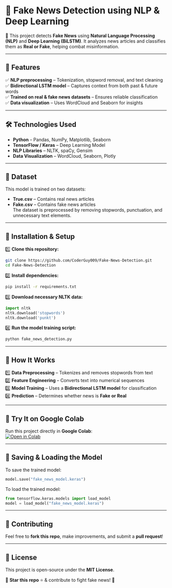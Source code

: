 # 📰 Fake News Detection using NLP & Deep Learning

🚀 This project detects **Fake News** using **Natural Language Processing (NLP)** and **Deep Learning (BiLSTM)**. It analyzes news articles and classifies them as **Real or Fake**, helping combat misinformation.

---

## 📌 Features
✅ **NLP preprocessing** – Tokenization, stopword removal, and text cleaning  
✅ **Bidirectional LSTM model** – Captures context from both past & future words  
✅ **Trained on real & fake news datasets** – Ensures reliable classification  
✅ **Data visualization** – Uses WordCloud and Seaborn for insights  

---

## 🛠️ Technologies Used
- **Python** – Pandas, NumPy, Matplotlib, Seaborn  
- **TensorFlow / Keras** – Deep Learning Model  
- **NLP Libraries** – NLTK, spaCy, Gensim  
- **Data Visualization** – WordCloud, Seaborn, Plotly  

---

## 📂 Dataset
This model is trained on two datasets:  
- **True.csv** – Contains real news articles  
- **Fake.csv** – Contains fake news articles  
The dataset is preprocessed by removing stopwords, punctuation, and unnecessary text elements.  

---

## 🚀 Installation & Setup

1️⃣ **Clone this repository:**  
```bash
git clone https://github.com/CoderGuy009/Fake-News-Detection.git
cd Fake-News-Detection
```

2️⃣ **Install dependencies:**  
```bash
pip install -r requirements.txt
```

3️⃣ **Download necessary NLTK data:**  
```python
import nltk
nltk.download('stopwords')
nltk.download('punkt')
```

4️⃣ **Run the model training script:**  
```bash
python fake_news_detection.py
```

---

## 🎯 How It Works
1️⃣ **Data Preprocessing** – Tokenizes and removes stopwords from text  
2️⃣ **Feature Engineering** – Converts text into numerical sequences  
3️⃣ **Model Training** – Uses a **Bidirectional LSTM model** for classification  
4️⃣ **Prediction** – Determines whether news is **Fake or Real**  

---

## 🔗 Try It on Google Colab
Run this project directly in **Google Colab**:  
[![Open in Colab](https://colab.research.google.com/assets/colab-badge.svg)](https://colab.research.google.com/drive/16AOwA28L8MZFVZ-pxFSk8tcsdzbFegH2?usp=drive_link)  

---

## 📌 Saving & Loading the Model
To save the trained model:  
```python
model.save("fake_news_model.keras")
```
To load the trained model:  
```python
from tensorflow.keras.models import load_model
model = load_model("fake_news_model.keras")
```

---

## 🤝 Contributing
Feel free to **fork this repo**, make improvements, and submit a **pull request**!  

---

## 📜 License
This project is open-source under the **MIT License**.  

📌 **Star this repo** ⭐ & contribute to fight fake news! 🚀
